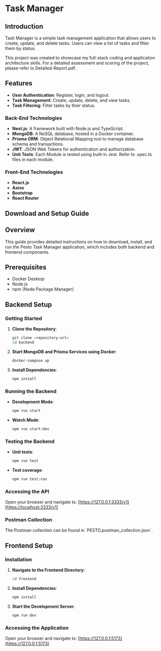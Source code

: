 # Task Manager

## Introduction

Task Manager is a simple task management application that allows users to create, update, and delete tasks. Users can view a list of tasks and filter them by status.

This project was created to showcase my full-stack coding and application architecture skills. For a detailed assessment and scoring of the project, please refer to Detailed-Report.pdf.

## Features

- **User Authentication**: Register, login, and logout.
- **Task Management**: Create, update, delete, and view tasks.
- **Task Filtering**: Filter tasks by their status.

### Back-End Technologies

- **Nest.js**: A framework built with Node.js and TypeScript.
- **MongoDB**: A NoSQL database, hosted in a Docker container.
- **Prisma ORM**: Object Relational Mapping tool to manage database schema and transactions.
- **JWT**: JSON Web Tokens for authentication and authorization.
- **Unit Tests**: Each Module is tested using built-in Jest. Refer to .spec.ts files in each module.

### Front-End Technologies

- **React.js**
- **Axios**
- **Bootstrap**
- **React Router**

## Download and Setup Guide

## Overview

This guide provides detailed instructions on how to download, install, and run the Pesto Task Manager application, which includes both backend and frontend components.

## Prerequisites

- Docker Desktop
- Node.js
- npm (Node Package Manager)

## Backend Setup

### Getting Started

1. **Clone the Repository**:

   ```bash
   git clone <repository-url>
   cd backend
   ```

2. **Start MongoDB and Prisma Services using Docker**:

   ```bash
   docker-compose up
   ```

3. **Install Dependencies**:

   ```bash
   npm install
   ```

### Running the Backend

- **Development Mode**:

  ```bash
  npm run start
  ```

- **Watch Mode**:

  ```bash
  npm run start:dev
  ```

### Testing the Backend

- **Unit tests**:

  ```bash
  npm run test
  ```

- **Test coverage**:

  ```bash
  npm run test:cov
  ```

### Accessing the API

Open your browser and navigate to:
[https://127.0.0.1:3333/v1](https://localhost:3333/v1)

### Postman Collection

The Postman collection can be found in \`PESTO.postman_collection.json\`.

## Frontend Setup

### Installation

1. **Navigate to the Frontend Directory**:

   ```bash
   cd frontend
   ```

2. **Install Dependencies**:

   ```bash
   npm install
   ```

3. **Start the Development Server**:

   ```bash
   npm run dev
   ```

### Accessing the Application

Open your browser and navigate to:
[https://127.0.0.1:5173](https://127.0.0.1:5173)
